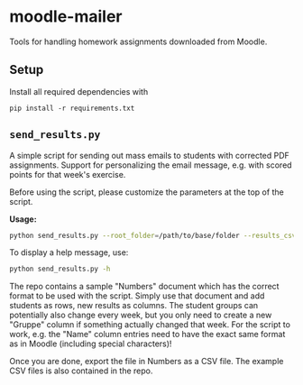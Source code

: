 # moodle-mailer

Tools for handling homework assignments downloaded from Moodle.


## Setup

Install all required dependencies with 
```
pip install -r requirements.txt
```


## `send_results.py`

A simple script for sending out mass emails to students with corrected PDF assignments. Support for personalizing the email message, e.g. with scored points for that week's exercise.

Before using the script, please customize the parameters at the top of the script.

**Usage:**
```bash
python send_results.py --root_folder=/path/to/base/folder --results_csv=/path/to/csv --hw_index=1
```
To display a help message, use:
```bash
python send_results.py -h
```

The repo contains a sample "Numbers" document which has the correct format to be used with the script. Simply use that document and add students as rows, new results as columns. The student groups can potentially also change every week, but you only need to create a new "Gruppe" column if something actually changed that week. For the script to work, e.g. the "Name" column entries need to have the exact same format as in Moodle (including special characters)!

Once you are done, export the file in Numbers as a CSV file. The example CSV files is also contained in the repo.